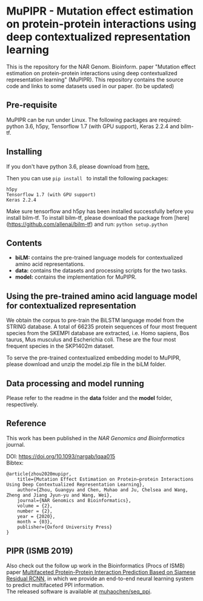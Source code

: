 # MuPIPR - Mutation effect estimation on protein-protein interactions using deep contextualized representation learning
This is the repository for the NAR Genom. Bioinform. paper "Mutation effect estimation on protein-protein interactions using deep contextualized representation learning" (MuPIPR). This repository contains the source code and links to some datasets used in our paper. (to be updated)

## Pre-requisite

MuPIPR can be run under Linux. The following packages are required: python 3.6, h5py, Tensorflow 1.7 (with GPU support), Keras 2.2.4 and bilm-tf.

## Installing
If you don't have python 3.6, please download from [here.](https://www.python.org/downloads/)

Then you can use ```pip install ``` to install the following packages:

	h5py
	Tensorflow 1.7 (with GPU support)
	Keras 2.2.4

Make sure tensorflow and h5py has been installed successfully before you install bilm-tf. To install bilm-tf, please download the package from [here] (https://github.com/allenai/bilm-tf) and run: `python setup.python`
	

## Contents
* **biLM:** contains the pre-trained language models for contextualized amino acid representations.
* **data:** contains the datasets and processing scripts for the two tasks.
* **model:** contains the implementation for MuPIPR.


## Using the pre-trained amino acid language model for contextualized representation
We obtain the corpus to pre-train the BiLSTM language model from the STRING database. A total of 66235 protein sequences of four most frequent species from the SKEMPI database are extracted, i.e. Homo sapiens, Bos taurus, Mus musculus and Escherichia coli. These are the four most frequent species in the SKP1402m dataset.

To serve the pre-trained contextualized embedding model to MuPIPR, please download and unzip the model.zip file in the biLM folder.

## Data processing and model running
Please refer to the readme in the **data** folder and the **model** folder, respectively. 


## Reference
This work has been published in the *NAR Genomics and Bioinformatics* journal.

DOI: https://doi.org/10.1093/nargab/lqaa015  
Bibtex:

    @article{zhou2020mupipr,
        title={Mutation Effect Estimation on Protein–protein Interactions Using Deep Contextualized Representation Learning},
        author={Zhou, Guangyu and Chen, Muhao and Ju, Chelsea and Wang, Zheng and Jiang Jyun-yu and Wang, Wei},
        journal={NAR Genomics and Bioinformatics},
        volume = {2},
        number = {2},
        year = {2020},
        month = {03},
        publisher={Oxford University Press}
    }

## PIPR (ISMB 2019)  
Also check out the follow up work in the Bioinformatics (Procs of ISMB) paper [Multifaceted Protein-Protein Interaction Prediction Based on Siamese Residual RCNN](http://dx.doi.org/10.1093/bioinformatics/btz328), in which we provide an end-to-end neural learning system to predict multifaceted PPI information.  
The released software is available at [muhaochen/seq_ppi](https://github.com/muhaochen/seq_ppi).
